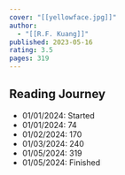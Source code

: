 ```yaml
---
cover: "[[yellowface.jpg]]"
author:
  - "[[R.F. Kuang]]"
published: 2023-05-16
rating: 3.5
pages: 319
---
```


## Reading Journey

- 01/01/2024: Started
- 01/01/2024: 74
- 01/02/2024: 170
- 01/03/2024: 240
- 01/05/2024: 319
- 01/05/2024: Finished
